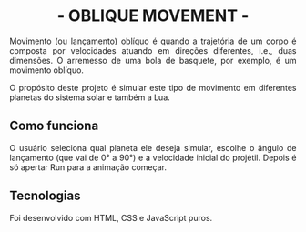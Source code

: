 <h1 align="center">- OBLIQUE MOVEMENT -</h1>
<p align="justify">Movimento (ou lançamento) oblíquo é quando a trajetória de um corpo é composta por velocidades atuando em direções diferentes, i.e., duas dimensões. O arremesso de uma bola de basquete, por exemplo, é um movimento oblíquo.</p>
<p align="justify">O propósito deste projeto é simular este tipo de movimento em diferentes planetas do sistema solar e também a Lua.</p>

<h2>Como funciona</h2>
<p align="justify">O usuário seleciona qual planeta ele deseja simular, escolhe o ângulo de lançamento (que vai de 0° a 90°) e a velocidade inicial do projétil. Depois é só apertar Run para a animação começar.</p>

<h2>Tecnologias</h2>
<p align="justify">Foi desenvolvido com HTML, CSS e JavaScript puros.</p>